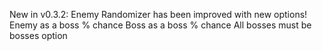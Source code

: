 New in v0.3.2:
  Enemy Randomizer has been improved with new options!
    Enemy as a boss % chance
    Boss as a boss % chance
    All bosses must be bosses option
